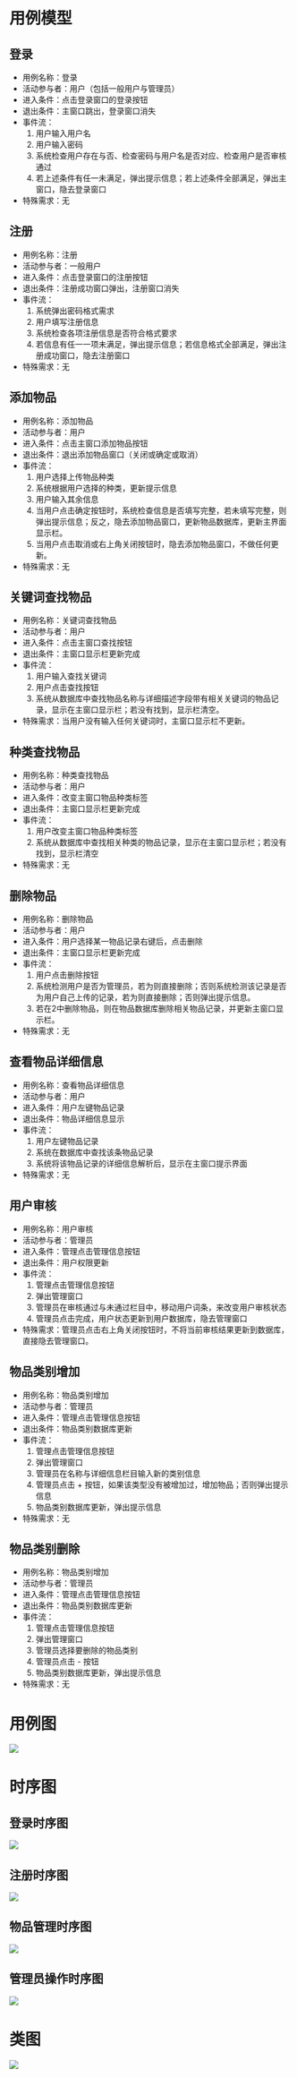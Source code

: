 # 用例模型

## 登录

- 用例名称：登录
- 活动参与者：用户（包括一般用户与管理员）
- 进入条件：点击登录窗口的登录按钮
- 退出条件：主窗口跳出，登录窗口消失
- 事件流：
  1. 用户输入用户名
  2. 用户输入密码
  3. 系统检查用户存在与否、检查密码与用户名是否对应、检查用户是否审核通过
  4. 若上述条件有任一未满足，弹出提示信息；若上述条件全部满足，弹出主窗口，隐去登录窗口
- 特殊需求：无

## 注册

- 用例名称：注册
- 活动参与者：一般用户
- 进入条件：点击登录窗口的注册按钮
- 退出条件：注册成功窗口弹出，注册窗口消失
- 事件流：
  1. 系统弹出密码格式需求
  2. 用户填写注册信息
  3. 系统检查各项注册信息是否符合格式要求
  4. 若信息有任一一项未满足，弹出提示信息；若信息格式全部满足，弹出注册成功窗口，隐去注册窗口
- 特殊需求：无

## 添加物品

- 用例名称：添加物品
- 活动参与者：用户
- 进入条件：点击主窗口添加物品按钮
- 退出条件：退出添加物品窗口（关闭或确定或取消）
- 事件流：
  1. 用户选择上传物品种类
  2. 系统根据用户选择的种类，更新提示信息
  3. 用户输入其余信息
  4. 当用户点击确定按钮时，系统检查信息是否填写完整，若未填写完整，则弹出提示信息；反之，隐去添加物品窗口，更新物品数据库，更新主界面显示栏。
  5. 当用户点击取消或右上角关闭按钮时，隐去添加物品窗口，不做任何更新。
- 特殊需求：无

## 关键词查找物品

- 用例名称：关键词查找物品
- 活动参与者：用户
- 进入条件：点击主窗口查找按钮
- 退出条件：主窗口显示栏更新完成
- 事件流：
  1. 用户输入查找关键词
  2. 用户点击查找按钮
  3. 系统从数据库中查找物品名称与详细描述字段带有相关关键词的物品记录，显示在主窗口显示栏；若没有找到，显示栏清空。
- 特殊需求：当用户没有输入任何关键词时，主窗口显示栏不更新。

## 种类查找物品

- 用例名称：种类查找物品
- 活动参与者：用户
- 进入条件：改变主窗口物品种类标签
- 退出条件：主窗口显示栏更新完成
- 事件流：
  1. 用户改变主窗口物品种类标签
  2. 系统从数据库中查找相关种类的物品记录，显示在主窗口显示栏；若没有找到，显示栏清空
- 特殊需求：无

## 删除物品

- 用例名称：删除物品
- 活动参与者：用户
- 进入条件：用户选择某一物品记录右键后，点击删除
- 退出条件：主窗口显示栏更新完成
- 事件流：
  1. 用户点击删除按钮
  2. 系统检测用户是否为管理员，若为则直接删除；否则系统检测该记录是否为用户自己上传的记录，若为则直接删除；否则弹出提示信息。
  3. 若在2中删除物品，则在物品数据库删除相关物品记录，并更新主窗口显示栏。
- 特殊需求：无

## 查看物品详细信息

- 用例名称：查看物品详细信息
- 活动参与者：用户
- 进入条件：用户左键物品记录
- 退出条件：物品详细信息显示
- 事件流：
  1. 用户左键物品记录
  2. 系统在数据库中查找该条物品记录
  3. 系统将该物品记录的详细信息解析后，显示在主窗口提示界面
- 特殊需求：无

## 用户审核

- 用例名称：用户审核
- 活动参与者：管理员
- 进入条件：管理点击管理信息按钮
- 退出条件：用户权限更新
- 事件流：
  1. 管理点击管理信息按钮
  2. 弹出管理窗口
  3. 管理员在审核通过与未通过栏目中，移动用户词条，来改变用户审核状态
  4. 管理员点击完成，用户状态更新到用户数据库，隐去管理窗口
- 特殊需求：管理员点击右上角关闭按钮时，不将当前审核结果更新到数据库，直接隐去管理窗口。

## 物品类别增加

- 用例名称：物品类别增加
- 活动参与者：管理员
- 进入条件：管理点击管理信息按钮
- 退出条件：物品类别数据库更新
- 事件流：
  1. 管理点击管理信息按钮
  2. 弹出管理窗口
  3. 管理员在名称与详细信息栏目输入新的类别信息
  4. 管理员点击 + 按钮，如果该类型没有被增加过，增加物品；否则弹出提示信息
  5. 物品类别数据库更新，弹出提示信息
- 特殊需求：无

## 物品类别删除

- 用例名称：物品类别增加
- 活动参与者：管理员
- 进入条件：管理点击管理信息按钮
- 退出条件：物品类别数据库更新
- 事件流：
  1. 管理点击管理信息按钮
  2. 弹出管理窗口
  3. 管理员选择要删除的物品类别
  4. 管理员点击 - 按钮
  5. 物品类别数据库更新，弹出提示信息
- 特殊需求：无

# 用例图

![](pictures\UseCaseDiagram.png)

# 时序图

## 登录时序图



![](pictures\登录.png)

## 注册时序图

![](pictures\注册.png)

## 物品管理时序图

![](pictures\物品管理.png)

## 管理员操作时序图

![](pictures\管理员相关.png)

# 类图

![](pictures\classDiagram.png)